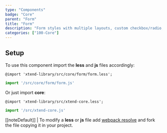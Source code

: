 ```yaml
---
type: "Components"
badge: "Core"
parent: "Form"
title: "Form"
description: "Form styles with multiple layouts, custom checkbox/radio, and more."
categories: ["100-Core"]
---
```


## Setup

To use this component import the **less** and **js** files accordingly:

```less
@import 'xtend-library/src/core/form/form.less';
```

```jsx
import '/src/core/form/form.js'
```

Or just import **core**:

```less
@import 'xtend-library/src/xtend-core.less';
```

```jsx
import '/src/xtend-core.js'
```

[[noteDefault]]
| To modify a **less** or **js** file add [webpack resolve](/introduction/setup#usage-webpack) and fork the file copying it in your project.


